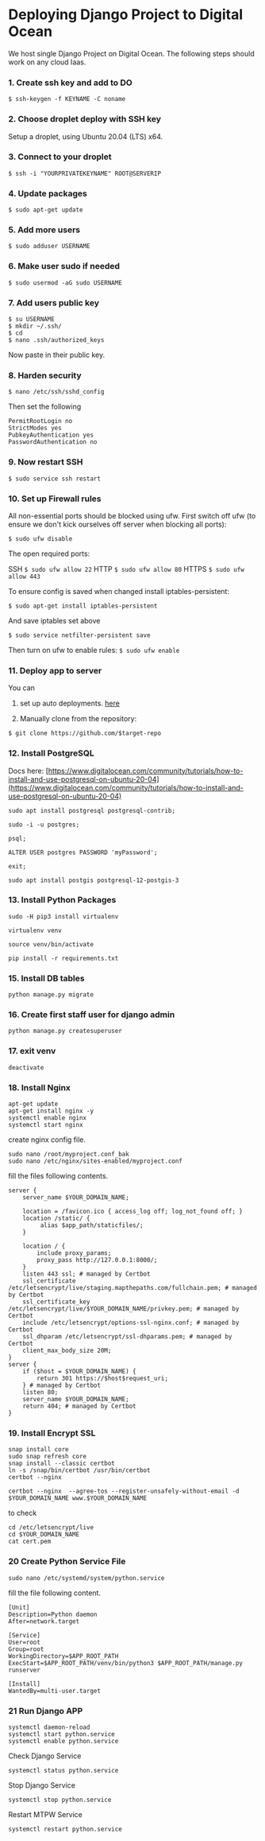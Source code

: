 # Deploying Django Project to Digital Ocean

We host single Django Project on Digital Ocean. The following steps should work on any cloud Iaas.

### 1. Create ssh key and add to DO
```commandline
$ ssh-keygen -f KEYNAME -C noname
```
### 2. Choose droplet deploy with SSH key
Setup a droplet, using Ubuntu 20.04 (LTS) x64.
### 3. Connect to your droplet
```commandline
$ ssh -i "YOURPRIVATEKEYNAME" ROOT@SERVERIP
```
### 4. Update packages
```commandline
$ sudo apt-get update
```
### 5. Add more users
```commandline
$ sudo adduser USERNAME
```
### 6. Make user sudo if needed
```commandline
$ sudo usermod -aG sudo USERNAME
```
### 7. Add users public key
```commandline
$ su USERNAME
$ mkdir ~/.ssh/
$ cd
$ nano .ssh/authorized_keys
```
Now paste in their public key.

### 8. Harden security
```commandline
$ nano /etc/ssh/sshd_config
```

Then set the following

```
PermitRootLogin no
StrictModes yes
PubkeyAuthentication yes
PasswordAuthentication no
```

### 9. Now restart SSH
```commandline
$ sudo service ssh restart
```

### 10. Set up Firewall rules

All non-essential ports should be blocked using ufw.
First switch off ufw (to ensure we don't kick ourselves off server when blocking all ports):

```commandline
$ sudo ufw disable
``` 

The open required ports:

SSH ```$ sudo ufw allow 22```
HTTP ```$ sudo ufw allow 80```
HTTPS ```$ sudo ufw allow 443```

To ensure config is saved when changed install iptables-persistent:

```commandline
$ sudo apt-get install iptables-persistent
```

And save iptables set above

```commandline
$ sudo service netfilter-persistent save
```

Then turn on ufw to enable rules: ```$ sudo ufw enable```

### 11. Deploy app to server

You can

1. set up auto deployments. [here](https://www.digitalocean.com/community/tutorials/how-to-set-up-automatic-deployment-with-git-with-a-vps)

2. Manually clone from the repository: 
```commandline
$ git clone https://github.com/$target-repo
```

### 12. Install PostgreSQL

Docs here: [https://www.digitalocean.com/community/tutorials/how-to-install-and-use-postgresql-on-ubuntu-20-04](https://www.digitalocean.com/community/tutorials/how-to-install-and-use-postgresql-on-ubuntu-20-04)

```commandline
sudo apt install postgresql postgresql-contrib;

sudo -i -u postgres;

psql;

ALTER USER postgres PASSWORD 'myPassword';

exit;

sudo apt install postgis postgresql-12-postgis-3
```

### 13. Install Python Packages

```commandline
sudo -H pip3 install virtualenv

virtualenv venv

source venv/bin/activate

pip install -r requirements.txt
```

### 15. Install DB tables
```commandline
python manage.py migrate
```

### 16. Create first staff user for django admin

```commandline
python manage.py createsuperuser
```

### 17. exit venv

```commandline
deactivate
```

### 18. Install Nginx

```commandline
apt-get update
apt-get install nginx -y
systemctl enable nginx
systemctl start nginx
```

create nginx config file.

```commandline
sudo nano /root/myproject.conf_bak
sudo nano /etc/nginx/sites-enabled/myproject.conf
```

fill the files following contents.

```.editorconfig
server {
    server_name $YOUR_DOMAIN_NAME;

    location = /favicon.ico { access_log off; log_not_found off; }
    location /static/ {
         alias $app_path/staticfiles/;
    }

    location / {
        include proxy_params;
        proxy_pass http://127.0.0.1:8000/;
    }
    listen 443 ssl; # managed by Certbot
    ssl_certificate /etc/letsencrypt/live/staging.mapthepaths.com/fullchain.pem; # managed by Certbot
    ssl_certificate_key /etc/letsencrypt/live/$YOUR_DOMAIN_NAME/privkey.pem; # managed by Certbot
    include /etc/letsencrypt/options-ssl-nginx.conf; # managed by Certbot
    ssl_dhparam /etc/letsencrypt/ssl-dhparams.pem; # managed by Certbot
    client_max_body_size 20M;
}
server {
    if ($host = $YOUR_DOMAIN_NAME) {
        return 301 https://$host$request_uri;
    } # managed by Certbot
    listen 80;
    server_name $YOUR_DOMAIN_NAME;
    return 404; # managed by Certbot
}
```

### 19. Install Encrypt SSL

```commandline
snap install core 
sudo snap refresh core
snap install --classic certbot
ln -s /snap/bin/certbot /usr/bin/certbot
certbot --nginx

certbot --nginx  --agree-tos --register-unsafely-without-email -d $YOUR_DOMAIN_NAME www.$YOUR_DOMAIN_NAME
```

to check
```commandline
cd /etc/letsencrypt/live
cd $YOUR_DOMAIN_NAME
cat cert.pem
```

### 20 Create Python Service File

```commandline
sudo nano /etc/systemd/system/python.service
```

fill the file following content.

```editorconfig
[Unit]
Description=Python daemon
After=network.target

[Service]
User=root
Group=root
WorkingDirectory=$APP_ROOT_PATH
ExecStart=$APP_ROOT_PATH/venv/bin/python3 $APP_ROOT_PATH/manage.py runserver

[Install]
WantedBy=multi-user.target
```

### 21 Run Django APP

```commandline
systemctl daemon-reload
systemctl start python.service
systemctl enable python.service
```

Check Django Service

```commandline
systemctl status python.service
```

Stop Django Service

```commandline
systemctl stop python.service
```

Restart MTPW Service

```commandline
systemctl restart python.service
```
